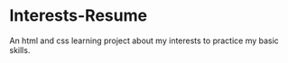 # Interests-Resume
An html and css learning project about my interests to practice my basic skills.
